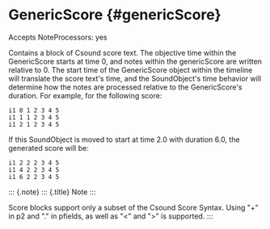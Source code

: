 GenericScore {#genericScore}
============

Accepts NoteProcessors: yes

Contains a block of Csound score text. The objective time within the
GenericScore starts at time 0, and notes within the genericScore are
written relative to 0. The start time of the GenericScore object within
the timeline will translate the score text\'s time, and the
SoundObject\'s time behavior will determine how the notes are processed
relative to the GenericScore\'s duration. For example, for the following
score:

    i1 0 1 2 3 4 5
    i1 1 1 2 3 4 5
    i1 2 1 2 3 4 5
      

If this SoundObject is moved to start at time 2.0 with duration 6.0, the
generated score will be:

    i1 2 2 2 3 4 5
    i1 4 2 2 3 4 5
    i1 6 2 2 3 4 5
      

::: {.note}
::: {.title}
Note
:::

Score blocks support only a subset of the Csound Score Syntax. Using
\"+\" in p2 and \".\" in pfields, as well as \"\<\" and \"\>\" is
supported.
:::

